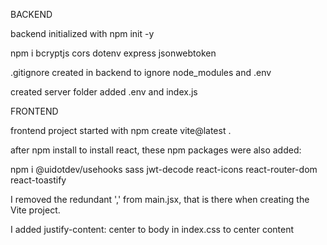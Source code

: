 BACKEND

backend initialized with npm init -y

npm i bcryptjs cors dotenv express jsonwebtoken

.gitignore created in backend to ignore node_modules and .env

created server folder
added .env and index.js

FRONTEND

frontend project started with npm create vite@latest .

after npm install to install react, these npm packages were also added:

npm i @uidotdev/usehooks sass jwt-decode react-icons react-router-dom react-toastify

I removed the redundant ',' from main.jsx, that is there when creating the Vite project.

I added justify-content: center to body in index.css to center content
